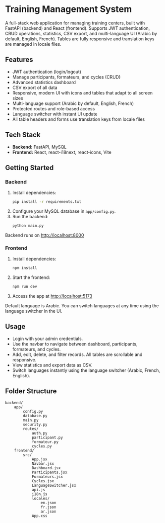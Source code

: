 
# Training Management System

A full-stack web application for managing training centers, built with FastAPI (backend) and React (frontend). Supports JWT authentication, CRUD operations, statistics, CSV export, and multi-language UI (Arabic by default, English, French). Tables are fully responsive and translation keys are managed in locale files.

## Features
- JWT authentication (login/logout)
- Manage participants, formateurs, and cycles (CRUD)
- Advanced statistics dashboard
- CSV export of all data
- Responsive, modern UI with icons and tables that adapt to all screen sizes
- Multi-language support (Arabic by default, English, French)
- Protected routes and role-based access
- Language switcher with instant UI update
- All table headers and forms use translation keys from locale files

## Tech Stack
- **Backend:** FastAPI, MySQL
- **Frontend:** React, react-i18next, react-icons, Vite

## Getting Started

### Backend
1. Install dependencies:
	```bash
	pip install -r requirements.txt
	```
2. Configure your MySQL database in `app/config.py`.
3. Run the backend:
	```bash
	python main.py
	```

Backend runs on [http://localhost:8000](http://localhost:8000)

### Frontend
1. Install dependencies:
	```bash
	npm install
	```
2. Start the frontend:
	```bash
	npm run dev
	```
3. Access the app at [http://localhost:5173](http://localhost:5173)

Default language is Arabic. You can switch languages at any time using the language switcher in the UI.

## Usage
- Login with your admin credentials.
- Use the navbar to navigate between dashboard, participants, formateurs, and cycles.
- Add, edit, delete, and filter records. All tables are scrollable and responsive.
- View statistics and export data as CSV.
- Switch languages instantly using the language switcher (Arabic, French, English).

## Folder Structure
```
backend/
	app/
		config.py
		database.py
		main.py
		security.py
		routes/
			auth.py
			participant.py
			formateur.py
			cycles.py
	frontend/
		src/
			App.jsx
			Navbar.jsx
			Dashboard.jsx
			Participants.jsx
			Formateurs.jsx
			Cycles.jsx
			LanguageSwitcher.jsx
			api.js
			i18n.js
			locales/
				en.json
				fr.json
				ar.json
			App.css
```
